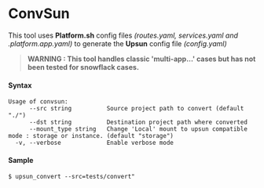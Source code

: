 ConvSun
=========

This tool uses **Platform.sh** config files *(routes.yaml, services.yaml and .platform.app.yaml)* to generate the **Upsun** config file *(config.yaml)*  
> **WARNING : This tool handles classic 'multi-app...' cases but has not been tested for snowflack cases.**

#### Syntax
```
Usage of convsun:
      --src string          Source project path to convert (default "./")
      --dst string          Destination project path where converted
      --mount_type string   Change 'Local' mount to upsun compatible mode : storage or instance. (default "storage")
  -v, --verbose             Enable verbose mode
```

#### Sample
`$ upsun_convert --src=tests/convert"`